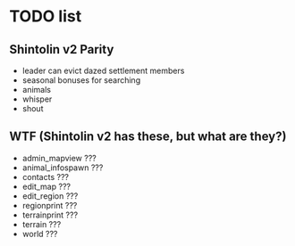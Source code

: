 # TODO list

## Shintolin v2 Parity

* leader can evict dazed settlement members
* seasonal bonuses for searching
* animals
* whisper
* shout

## WTF (Shintolin v2 has these, but what are they?)

* admin_mapview ???
* animal_infospawn ???
* contacts ???
* edit_map ???
* edit_region ???
* regionprint ???
* terrainprint ???
* terrain ???
* world ???
